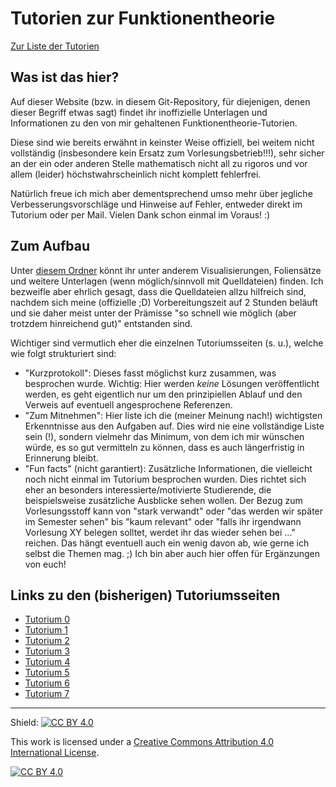 # Tutorien zur Funktionentheorie

[Zur Liste der Tutorien](#links-zu-den-bisherigen-tutoriumsseiten)

## Was ist das hier?

Auf dieser Website (bzw. in diesem Git-Repository, für diejenigen, denen dieser Begriff etwas sagt) findet ihr inoffizielle Unterlagen und Informationen zu den von mir gehaltenen Funktionentheorie-Tutorien.

Diese sind wie bereits erwähnt in keinster Weise offiziell, bei weitem nicht vollständig (insbesondere kein Ersatz zum Vorlesungsbetrieb!!!), sehr sicher an der ein oder anderen Stelle mathematisch nicht all zu rigoros und vor allem (leider) höchstwahrscheinlich nicht komplett fehlerfrei.

Natürlich freue ich mich aber dementsprechend umso mehr über jegliche Verbesserungsvorschläge und Hinweise auf Fehler, entweder direkt im Tutorium oder per Mail. Vielen Dank schon einmal im Voraus! :)

## Zum Aufbau

Unter [diesem Ordner](https://github.com/fdf-uni/ft/tree/main/assets) könnt ihr unter anderem Visualisierungen, Foliensätze und weitere Unterlagen (wenn möglich/sinnvoll mit Quelldateien) finden.
Ich bezweifle aber ehrlich gesagt, dass die Quelldateien allzu hilfreich sind, nachdem sich meine (offizielle ;D) Vorbereitungszeit auf 2 Stunden beläuft und sie daher meist unter der Prämisse "so schnell wie möglich (aber trotzdem hinreichend gut)" entstanden sind.

Wichtiger sind vermutlich eher die einzelnen Tutoriumsseiten (s. u.), welche wie folgt strukturiert sind:
- "Kurzprotokoll": Dieses fasst möglichst kurz zusammen, was besprochen wurde. Wichtig: Hier werden _keine_ Lösungen veröffentlicht werden, es geht eigentlich nur um den prinzipiellen Ablauf und den Verweis auf eventuell angesprochene Referenzen.
- "Zum Mitnehmen": Hier liste ich die (meiner Meinung nach!) wichtigsten Erkenntnisse aus den Aufgaben auf. Dies wird nie eine vollständige Liste sein (!), sondern vielmehr das Minimum, von dem ich mir wünschen würde, es so gut vermitteln zu können, dass es auch längerfristig in Erinnerung bleibt.
- "Fun facts" (nicht garantiert): Zusätzliche Informationen, die vielleicht noch nicht einmal im Tutorium besprochen wurden. Dies richtet sich eher an besonders interessierte/motivierte Studierende, die beispielsweise zusätzliche Ausblicke sehen wollen. Der Bezug zum Vorlesungsstoff kann von "stark verwandt" oder "das werden wir später im Semester sehen" bis "kaum relevant" oder "falls ihr irgendwann Vorlesung XY belegen solltet, werdet ihr das wieder sehen bei ..." reichen. Das hängt eventuell auch ein wenig davon ab, wie gerne ich selbst die Themen mag. ;)
  Ich bin aber auch hier offen für Ergänzungen von euch!

## Links zu den (bisherigen) Tutoriumsseiten

- [Tutorium 0](./tutorials/tut00.md)
- [Tutorium 1](./tutorials/tut01.md)
- [Tutorium 2](./tutorials/tut02.md)
- [Tutorium 3](./tutorials/tut03.md)
- [Tutorium 4](./tutorials/tut04.md)
- [Tutorium 5](./tutorials/tut05.md)
- [Tutorium 6](./tutorials/tut06.md)
- [Tutorium 7](./tutorials/tut07.md)

---

Shield: [![CC BY 4.0][cc-by-shield]][cc-by]

This work is licensed under a
[Creative Commons Attribution 4.0 International License][cc-by].

[![CC BY 4.0][cc-by-image]][cc-by]

[cc-by]: http://creativecommons.org/licenses/by/4.0/
[cc-by-image]: https://i.creativecommons.org/l/by/4.0/88x31.png
[cc-by-shield]: https://img.shields.io/badge/License-CC%20BY%204.0-lightgrey.svg
